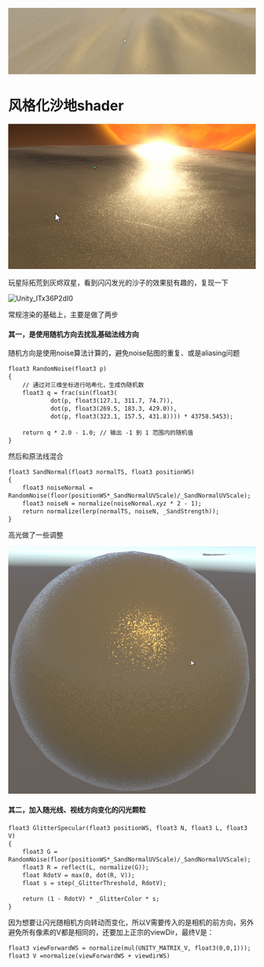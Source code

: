 ![image](assets/images/OuterwildsSand/Unity_Lbfn11uFwN-20250228195946-s5gdf4v.png)

# 风格化沙地shader

​![image](assets/images/OuterwildsSand/image-20250228190759-ul7dmly.png)​

玩星际拓荒到灰烬双星，看到闪闪发光的沙子的效果挺有趣的，复现一下

​![Unity_lTx36P2dI0](assets/images/OuterwildsSand/Unity_lTx36P2dI0-20250228190359-vaaulv7.gif)​

常规渲染的基础上，主要是做了两步

#### 其一，是使用随机方向去扰乱基础法线方向

随机方向是使用noise算法计算的，避免noise贴图的重复、或是aliasing问题

```hlsl
float3 RandomNoise(float3 p)
{
    // 通过对三维坐标进行哈希化，生成伪随机数
    float3 q = frac(sin(float3(
            dot(p, float3(127.1, 311.7, 74.7)),
            dot(p, float3(269.5, 183.3, 429.0)),
            dot(p, float3(323.1, 157.5, 431.8)))) * 43758.5453);
  
    return q * 2.0 - 1.0; // 输出 -1 到 1 范围内的随机值
}
```

然后和原法线混合

```hlsl
float3 SandNormal(float3 normalTS, float3 positionWS)
{
    float3 noiseNormal = RandomNoise(floor(positionWS*_SandNormalUVScale)/_SandNormalUVScale);
    float3 noiseN = normalize(noiseNormal.xyz * 2 - 1);
    return normalize(lerp(normalTS, noiseN, _SandStrength));
}
```

高光做了一些调整

​![image](assets/images/OuterwildsSand/image-20250228192035-bm8sskr.png)​

#### 其二，加入随光线、视线方向变化的闪光颗粒

```hlsl
float3 GlitterSpecular(float3 positionWS, float3 N, float3 L, float3 V)
{
    float3 G = RandomNoise(floor(positionWS*_SandNormalUVScale)/_SandNormalUVScale);
    float3 R = reflect(L, normalize(G));
    float RdotV = max(0, dot(R, V));
    float s = step(_GlitterThreshold, RdotV);

    return (1 - RdotV) * _GlitterColor * s;
}
```

因为想要让闪光随相机方向转动而变化，所以V需要传入的是相机的前方向，另外避免所有像素的V都是相同的，还要加上正宗的viewDir，最终V是：

```hlsl
float3 viewForwardWS = normalize(mul(UNITY_MATRIX_V, float3(0,0,1)));
float3 V =normalize(viewForwardWS + viewdirWS)
```
